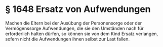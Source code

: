 # § 1648 Ersatz von Aufwendungen
Machen die Eltern bei der Ausübung der Personensorge oder der Vermögenssorge Aufwendungen, die sie den Umständen nach für erforderlich halten dürfen, so können sie von dem Kind Ersatz verlangen, sofern nicht die Aufwendungen ihnen selbst zur Last fallen.